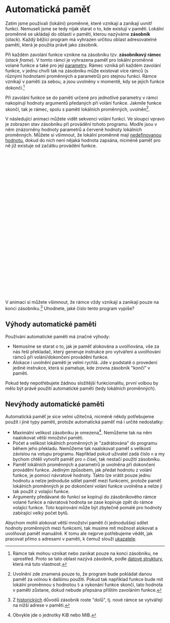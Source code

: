 # Automatická paměť
Zatím jsme používali (lokální) proměnné, které vznikají a zanikají uvnitř funkcí. Nemuseli jsme se
tedy nijak starat o to, kde existují v paměti. Lokální proměnné se ukládají do oblasti v paměti,
kterou nazýváme **zásobník** (*stack*). Každý běžící program má vyhrazen určitou oblast
adresovatelné paměti, která je použita právě jako zásobník.

Při každém zavolání funkce vznikne na zásobníku tzv. **zásobníkový rámec** (*stack frame*).
V tomto rámci je vyhrazena paměť pro lokální proměnné volané funkce a také pro její
[parametry](../funkce/funkce.md#parametrizace-funkcí). Rámec vzniká při každém zavolání funkce, v
jednu chvíli tak na zásobníku může existovat více rámců (s různými hodnotami proměnných a parametrů)
pro stejnou funkci. Rámce vznikají v paměti za sebou, a jsou uvolněny v momentě, kdy se jejich
funkce dokončí.[^1]

[^1]: Rámce tak mohou vznikat nebo zanikat pouze na konci zásobníku, ne uprostřed. Proto se tato
oblast nazývá zásobník, podle
[datové struktury](https://cs.wikipedia.org/wiki/Z%C3%A1sobn%C3%ADk_(datov%C3%A1_struktura)), která
má tuto vlastnost.

Při zavolání funkce se do paměti určené pro jednotlivé parametry v rámci nakopírují hodnoty argumentů
předaných při volání funkce. Jakmile funkce skončí, tak je rámec, spolu s pamětí lokálních
proměnných, uvolněn[^2].

[^2]: Uvolnění zde znamená pouze to, že program bude pokládat danou paměť za volnou k dalšímu použití.
Pokud tak například funkce bude mít lokální proměnnou s hodnotou `5` a vykonání funkce skončí, tato
hodnota v paměti zůstane, dokud nebude přepsána příštím zavoláním funkce.

V následující animaci můžete vidět sekvenci volání funkcí. Ve sloupci vpravo je zobrazen stav
zásobníku při provádění tohoto programu. Modře jsou v něm znázorněny hodnoty parametrů a červeně
hodnoty lokálních proměnných. Můžete si všimnout, že lokální proměnné mají
[nedefinovanou hodnotu](../promenne/promenne.md#vždy-inicializujte-proměnné), dokud do nich není
nějaká hodnota zapsána, nicméně paměť pro ně již existuje od začátku provádění funkce.

<div style="height: 450px">
    <upr-slideshow src="../../static/animations/stack/stack-" to="15" extension="png"></upr-slideshow>
</div>

V animaci si můžete všimnout, že rámce vždy vznikají a zanikají pouze na konci zásobníku.[^3]
Uhodnete, jaké číslo tento program vypíše?

[^3]: Z [historických](https://stackoverflow.com/questions/2035568/why-do-stacks-typically-grow-downwards)
důvodů zásobník roste "dolů", tj. nové rámce se vytvářejí na nižší adrese v paměti.

## Výhody automatické paměti
Používání automatické paměti má značné výhody:
- Nemusíme se starat o to, jak je paměť alokována a uvolňována, vše za nás řeší překladač, který
generuje instrukce pro vytváření a uvolňování rámců při volání/dokončení provádění funkce.
- Alokace i uvolnění paměti je velmi rychlá. Jde v podstatě o provedení jediné instrukce, která si
pamatuje, kde zrovna zásobník "končí" v paměti.

Pokud tedy nepotřebujete žádnou složitější funkcionalitu, první volbou by mělo být právě použití
automatické paměti (tedy lokálních proměnných).

## Nevýhody automatické paměti
Automatická paměť je sice velmi užitečná, nicméně někdy potřebujeme použít i jiné typy paměti,
protože automatická paměť má i určité nedostatky:
- Maximální velikost zásobníku je omezena[^4]. Nemůžeme tak na něm naalokovat větší množství paměti.
- Počet a velikost lokálních proměnných je "zadrátována" do programu během jeho překladu. Nemůžeme
tak naalokovat paměť s velikostí závislou na vstupu programu. Například pokud uživatel zadá
číslo `n` a my bychom chtěli vytvořit paměť pro `n` čísel, tak nestačí použití zásobníku.
- Paměť lokálních proměnných a parametrů je uvolněna při dokončení provádění funkce. Jediným způsobem,
jak předat hodnotu z volání funkce, je pomocí návratové hodnoty. Takto lze vrátit pouze jednu
hodnotu a nelze jednoduše sdílet paměť mezi funkcemi, protože paměť lokálních proměnných je po dokončení
volání funkce uvolněna a nelze ji tak použít z volající funkce.  
- Argumenty předávané do funkcí se kopírují do zásobníkového rámce volané funkce a návratová hodnota
se zase kopíruje zpět do rámce volající funkce. Toto kopírování může být zbytečně pomalé pro hodnoty
zabírající velký počet bytů. 

[^4]: Obvykle jde o jednotky KiB nebo MiB.

Abychom mohli alokovat větší množství paměti či jednoduššeji sdílet hodnoty proměnných mezi funkcemi,
tak musíme mít možnost alokovat a uvolňovat paměť manuálně. K tomu ale nejprve potřebujeme vědět,
jak pracovat přímo s adresami v paměti, k čemuž slouží [ukazatele](ukazatele.md).
